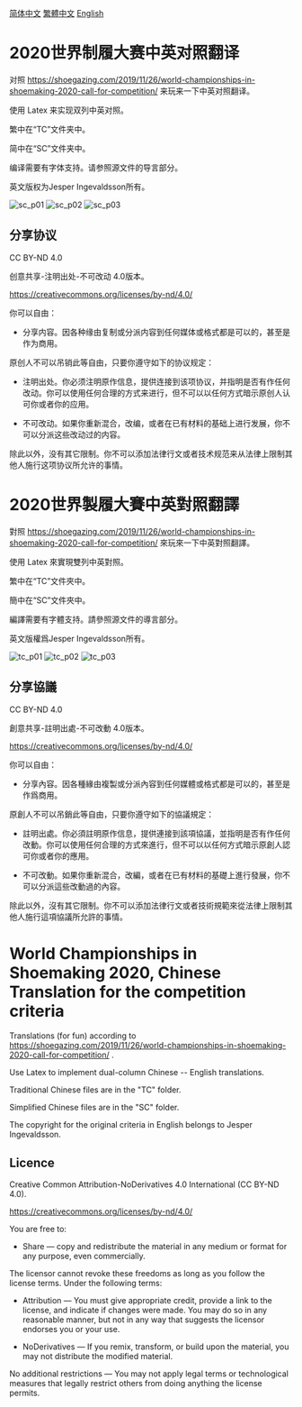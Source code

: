 [简体中文](#chs) [繁體中文](#cht) [English](#en)

# <a name="chs">2020世界制履大赛中英对照翻译</a>

对照 https://shoegazing.com/2019/11/26/world-championships-in-shoemaking-2020-call-for-competition/ 来玩来一下中英对照翻译。

使用 Latex 来实现双列中英对照。

繁中在“TC”文件夹中。

简中在“SC”文件夹中。

编译需要有字体支持。请参照源文件的导言部分。

英文版权为Jesper Ingevaldsson所有。

![sc_p01](./sc/shoemaking_2020-1.png "简体中文第一页")
![sc_p02](./sc/shoemaking_2020-2.png "简体中文第二页")
![sc_p03](./sc/shoemaking_2020-3.png "简体中文第三页")

## 分享协议

CC BY-ND 4.0

创意共享-注明出处-不可改动 4.0版本。

https://creativecommons.org/licenses/by-nd/4.0/

你可以自由：

* 分享内容。因各种缘由复制或分派内容到任何媒体或格式都是可以的，甚至是作为商用。

原创人不可以吊销此等自由，只要你遵守如下的协议规定：

* 注明出处。你必须注明原作信息，提供连接到该项协议，并指明是否有作任何改动。你可以使用任何合理的方式来进行，但不可以以任何方式暗示原创人认可你或者你的应用。

* 不可改动。如果你重新混合，改编，或者在已有材料的基础上进行发展，你不可以分派这些改动过的内容。

除此以外，没有其它限制。你不可以添加法律行文或者技术规范来从法律上限制其他人施行这项协议所允许的事情。

# <a name="cht">2020世界製履大賽中英對照翻譯</a>

對照 https://shoegazing.com/2019/11/26/world-championships-in-shoemaking-2020-call-for-competition/ 來玩來一下中英對照翻譯。

使用 Latex 來實現雙列中英對照。

繁中在“TC”文件夾中。

簡中在“SC”文件夾中。

編譯需要有字體支持。請參照源文件的導言部分。

英文版權爲Jesper Ingevaldsson所有。

![tc_p01](./tc/shoemaking_2020-1.png "繁體中文第一頁")
![tc_p02](./tc/shoemaking_2020-2.png "繁體中文第二頁")
![tc_p03](./tc/shoemaking_2020-3.png "繁體中文第三頁")

## 分享協議

CC BY-ND 4.0

創意共享-註明出處-不可改動 4.0版本。

https://creativecommons.org/licenses/by-nd/4.0/

你可以自由：

* 分享內容。因各種緣由複製或分派內容到任何媒體或格式都是可以的，甚至是作爲商用。

原創人不可以吊銷此等自由，只要你遵守如下的協議規定：

* 註明出處。你必須註明原作信息，提供連接到該項協議，並指明是否有作任何改動。你可以使用任何合理的方式來進行，但不可以以任何方式暗示原創人認可你或者你的應用。

* 不可改動。如果你重新混合，改編，或者在已有材料的基礎上進行發展，你不可以分派這些改動過的內容。

除此以外，沒有其它限制。你不可以添加法律行文或者技術規範來從法律上限制其他人施行這項協議所允許的事情。

# <a name="en">World Championships in Shoemaking 2020, Chinese Translation for the competition criteria</a>

Translations (for fun) according to https://shoegazing.com/2019/11/26/world-championships-in-shoemaking-2020-call-for-competition/ .

Use Latex to implement dual-column Chinese -- English translations.

Traditional Chinese files are in the "TC" folder.

Simplified Chinese files are in the "SC" folder.

The copyright for the original criteria in English belongs to Jesper Ingevaldsson.

## Licence

Creative Common Attribution-NoDerivatives 4.0 International (CC BY-ND 4.0).

https://creativecommons.org/licenses/by-nd/4.0/

You are free to:

* Share — copy and redistribute the material in any medium or format
for any purpose, even commercially.

The licensor cannot revoke these freedoms as long as you follow the license terms.
Under the following terms:

* Attribution — You must give appropriate credit, provide a link to the license, and indicate if changes were made. You may do so in any reasonable manner, but not in any way that suggests the licensor endorses you or your use.

* NoDerivatives — If you remix, transform, or build upon the material, you may not distribute the modified material.

No additional restrictions — You may not apply legal terms or technological measures that legally restrict others from doing anything the license permits.
